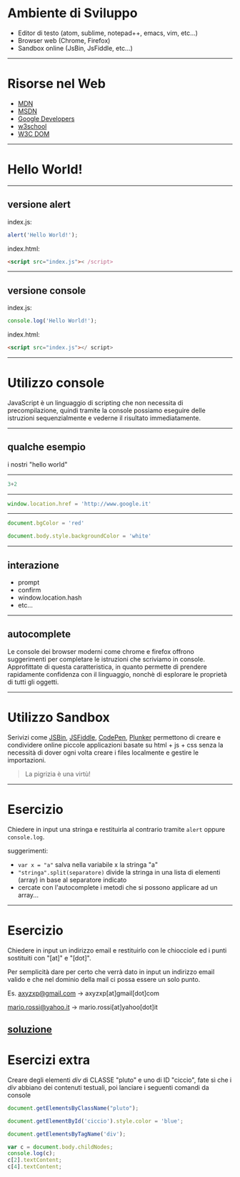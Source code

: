 Ambiente di Sviluppo
====================
- Editor di testo (atom, sublime, notepad++, emacs, vim, etc...)
- Browser web (Chrome, Firefox)
- Sandbox online (JsBin, JsFiddle, etc...)


---


Risorse nel Web
===============
- [MDN](https://developer.mozilla.org/it/)
- [MSDN](https://msdn.microsoft.com/en-us/library/)
- [Google Developers](https://developers.google.com)
- [w3school](http://www.w3schools.com/)
- [W3C DOM](http://www.w3.org/DOM/DOMTR)


---


Hello World!
============


----


versione alert
--------------
index.js:
```javascript
alert('Hello World!');
```

index.html:
```html
<script src="index.js">< /script>
```


----


versione console
----------------
index.js:
```javascript
console.log('Hello World!');
```

index.html:
```html
<script src="index.js"></ script>
```


---


Utilizzo console
================
JavaScript è un linguaggio di scripting che non necessita di precompilazione,
quindi tramite la console possiamo eseguire delle istruzioni sequenzialmente
e vederne il risultato immediatamente.


----


qualche esempio
---------------
i nostri "hello world"
***
```Javascript
3+2
```
***
```javascript
window.location.href = 'http://www.google.it'
```
***
```javascript
document.bgColor = 'red'
```

```javascript
document.body.style.backgroundColor = 'white'
```


----


interazione
-----------
- prompt
- confirm
- window.location.hash
- etc...


----


autocomplete
------------
Le console dei browser moderni come chrome e firefox offrono suggerimenti
per completare le istruzioni che scriviamo in console.
Approfittate di questa caratteristica, in quanto permette di prendere
rapidamente confidenza con il linguaggio, nonchè di esplorare le proprietà
di tutti gli oggetti.


---


Utilizzo Sandbox
================
Serivizi come [JSBin](http://jsbin.com), [JSFiddle](http://jsfiddle.net),
[CodePen](http://codepen.io), [Plunker](http://plnkr.co)
permettono di creare e condividere online piccole applicazioni basate
su html + js + css senza la necessità di dover ogni volta creare i files
localmente e gestire le importazioni.

> La pigrizia è una virtù!


---


Esercizio
=========
Chiedere in input una stringa e restituirla al contrario tramite `alert`
oppure `console.log`.

suggerimenti:

- `var x = "a"` salva nella variabile x la stringa "a"
- `"stringa".split(separatore)` divide la stringa in una lista di elementi
  (array) in base al separatore indicato
- cercate con l'autocomplete i metodi che si possono applicare ad un array...


----


Esercizio
=========
Chiedere in input un indirizzo email e restituirlo con le chiocciole ed i punti
sostituiti con "[at]" e "[dot]".

Per semplicità dare per certo che verrà dato in input un indirizzo email valido
e che nel dominio della mail ci possa essere un solo punto.

Es. axyzxp@gmail.com -> axyzxp[at]gmail[dot]com

mario.rossi@yahoo.it -> mario.rossi[at]yahoo[dot]it

[soluzione](https://jsfiddle.net/piero80/qqq5xncz/)
----

Esercizi extra
==============

Creare degli elementi *div* di CLASSE "pluto" e uno di ID "ciccio", fate sì che i *div* abbiano dei contenuti testuali, poi lanciare i seguenti comandi da console

```javascript
document.getElementsByClassName("pluto");
```

```javascript
document.getElementById('ciccio').style.color = 'blue';
```

```javascript
document.getElementsByTagName('div');
```

```javascript
var c = document.body.childNodes;
console.log(c);
c[2].textContent;
c[4].textContent;
```

